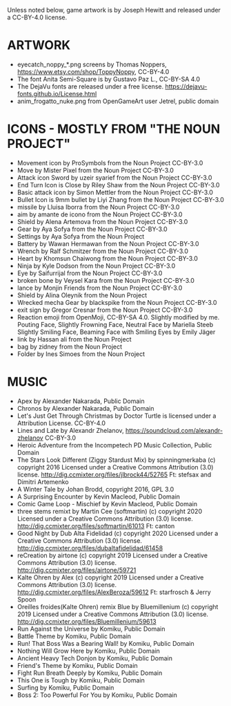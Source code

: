 
Unless noted below, game artwork is by Joseph Hewitt and released under
a CC-BY-4.0 license.

ARTWORK
=======

* eyecatch_noppy_*.png screens by Thomas Noppers, https://www.etsy.com/shop/ToppyNoppy, CC-BY-4.0
* The font Anita Semi-Square is by Gustavo Paz L., CC-BY-SA 4.0
* The DejaVu fonts are released under a free license. https://dejavu-fonts.github.io/License.html
* anim_frogatto_nuke.png from OpenGameArt user Jetrel, public domain

ICONS - MOSTLY FROM "THE NOUN PROJECT"
======================================

* Movement icon by ProSymbols from the Noun Project CC-BY-3.0
* Move by Mister Pixel from the Noun Project CC-BY-3.0
* Attack icon Sword by uzeir syarief from the Noun Project CC-BY-3.0
* End Turn Icon is Close by Riley Shaw from the Noun Project CC-BY-3.0
* Basic attack icon by Simon Mettler from the Noun Project CC-BY-3.0
* Bullet Icon is 9mm bullet by Liyi Zhang from the Noun Project CC-BY-3.0
* missile by Lluisa Iborra from the Noun Project CC-BY-3.0
* aim by amante de icono from the Noun Project CC-BY-3.0
* Shield by Alena Artemova from the Noun Project CC-BY-3.0
* Gear by Aya Sofya from the Noun Project CC-BY-3.0
* Settings by Aya Sofya from the Noun Project
* Battery by Wawan Hermawan from the Noun Project CC-BY-3.0
* Wrench by Ralf Schmitzer from the Noun Project CC-BY-3.0
* Heart by Khomsun Chaiwong from the Noun Project CC-BY-3.0
* Ninja by Kyle Dodson from the Noun Project CC-BY-3.0
* Eye by Saifurrijal from the Noun Project CC-BY-3.0
* broken bone by Veysel Kara from the Noun Project CC-BY-3.0
* lance by Monjin Friends from the Noun Project CC-BY-3.0
* Shield by Alina Oleynik from the Noun Project
* Wrecked mecha Gear by blackspike from the Noun Project CC-BY-3.0
* exit sign by Gregor Cresnar from the Noun Project CC-BY-3.0
* Reaction emoji from OpenMoji, CC-BY-SA 4.0. Slightly modified by me.
Pouting Face, Slightly Frowning Face, Neutral Face by Mariella Steeb
Slightly Smiling Face, Beaming Face with Smiling Eyes by Emily Jäger
* link by Hassan ali from the Noun Project
* bag by zidney from the Noun Project
* Folder by Ines Simoes from the Noun Project

MUSIC
=====

* Apex by Alexander Nakarada, Public Domain
* Chronos by Alexander Nakarada, Public Domain
* Let's Just Get Through Christmas by Doctor Turtle is licensed under a Attribution License. CC-BY-4.0
* Lines and Late by Alexandr Zhelanov, https://soundcloud.com/alexandr-zhelanov CC-BY-3.0
* Heroic Adventure from the Incompetech PD Music Collection, Public Domain
* The Stars Look Different (Ziggy Stardust Mix) by spinningmerkaba (c) copyright 2016 Licensed under a Creative Commons
 Attribution (3.0) license. http://dig.ccmixter.org/files/jlbrock44/52765 Ft: stefsax and Dimitri Artemenko
* A Winter Tale by Johan Brodd, copyright 2016, GPL 3.0
* A Surprising Encounter by Kevin Macleod, Public Domain
* Comic Game Loop - Mischief by Kevin Macleod, Public Domain
* three stems remixt by Martin Cee (softmartin) (c) copyright 2020 Licensed under a Creative Commons Attribution (3.0) license. http://dig.ccmixter.org/files/softmartin/61013 Ft: canton
* Good Night by Dub Alta Fidelidad (c) copyright 2020 Licensed under a Creative Commons Attribution (3.0) license. http://dig.ccmixter.org/files/dubaltafidelidad/61458 
* reCreation by airtone (c) copyright 2019 Licensed under a Creative Commons Attribution (3.0) license. http://dig.ccmixter.org/files/airtone/59721 
* Kalte Ohren by Alex (c) copyright 2019 Licensed under a Creative Commons Attribution (3.0) license. http://dig.ccmixter.org/files/AlexBeroza/59612 Ft: starfrosch & Jerry Spoon
* Oreilles froides(Kalte Ohren) remix Blue by Bluemillenium (c) copyright 2019 Licensed under a Creative Commons Attribution (3.0) license. http://dig.ccmixter.org/files/Bluemillenium/59613 
* Run Against the Universe by Komiku, Public Domain
* Battle Theme by Komiku, Public Domain
* Run! That Boss Was a Bearing Wall! by Komiku, Public Domain
* Nothing Will Grow Here by Komiku, Public Domain
* Ancient Heavy Tech Donjon by Komiku, Public Domain
* Friend's Theme by Komiku, Public Domain
* Fight Run Breath Deeply by Komiku, Public Domain
* This One is Tough by Komiku, Public Domain
* Surfing by Komiku, Public Domain
* Boss 2: Too Powerful For You by Komiku, Public Domain


